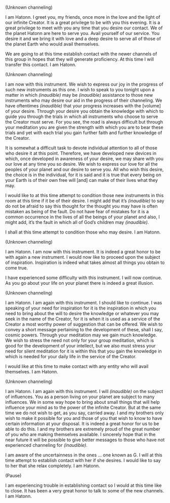 <p class="channel-type">(Unknown channeling)</p>
<p>I am Hatonn. I greet you, my friends, once more in the love and the light of our infinite Creator. It is a great privilege to be with you this evening. It is a great privilege to meet with you any time that you desire our contact. We of the planet Hatonn are here to serve you. Avail yourself of our service. You desire it and we bring it with love and a deep desire to serve all of those of the planet Earth who would avail themselves.</p>
<p>We are going to at this time establish contact with the newer channels of this group in hopes that they will generate proficiency. At this time I will transfer this contact. I am Hatonn.</p>
<p class="channel-type">(Unknown channeling)</p>
<p>I am now with this instrument. We wish to express our joy in the progress of such new instruments as this one. I wish to speak to you tonight upon a matter in which <em>(inaudible)</em> may be <em>(inaudible)</em> assistance to those new instruments who may desire our aid in the progress of their channeling. We have oftentimes <em>(inaudible)</em> that your progress increases with the [volume] of your desire. Through your desire you obtain the knowledge with which to guide you through the trials in which all instruments who choose to serve the Creator must serve. For you see, the road is always difficult but through your meditation you are given the strength with which you are to bear these trials and yet with each trial you gain further faith and further knowledge of the Creator.</p>
<p>It is somewhat a difficult task to devote individual attention to all of those who desire it at this point. Therefore, we have developed new devices in which, once developed in awareness of your desire, we may share with you our love at any time you so desire. We wish to express our love for all the peoples of your planet and our desire to serve you. All who wish this desire, the choice is in the individual, for it is said and it is true that every being on your Earth is of their own free will [and] can make of their lives what they may.</p>
<p>I would like to at this time attempt to condition those new instruments in this room at this time if it be of their desire. I might add that it’s <em>(inaudible)</em> to say do not be afraid to say this thought for the thought you may have is often mistaken as being of the fault. Do not have fear of mistakes for it is a common occurrence in the lives of all the beings of your planet and also, I might add, it’s the fault in which all of God’s children may <em>(inaudible)</em>.</p>
<p>I shall at this time attempt to condition those who may desire. I am Hatonn.</p>
<p class="channel-type">(Unknown channeling)</p>
<p>I am Hatonn. I am now with this instrument. It is indeed a great honor to be with again a new instrument. I would now like to proceed upon the subject of inspiration. Inspiration is indeed what takes almost all things you obtain to come true.</p>
<p>I have experienced some difficulty with this instrument. I will now continue. As you go about your life on your planet there is indeed a great illusion.</p>
<p class="channel-type">(Unknown channeling)</p>
<p>I am Hatonn. I am again with this instrument. I should like to continue. I was speaking of your need for inspiration for it is the inspiration in which you need to bring about the will to desire the knowledge or whatever you may seek in the name of the Creator, for it is when it is used as a service of the Creator a most worthy power of suggestion that can be offered. We wish to convey a short message pertaining to the development of these, shall I say, cosmic powers. Through your meditation may we gain much knowledge. We wish to stress the need not only for your group meditation, which is good for the development of your intellect, but we also must stress your need for silent meditation for it is within this that you gain the knowledge in which is needed for your daily life in the service of the Creator.</p>
<p>I would like at this time to make contact with any entity who will avail themselves. I am Hatonn.</p>
<p class="channel-type">(Unknown channeling)</p>
<p>I am Hatonn. I am again with this instrument. I will <em>(inaudible)</em> on the subject of influences. You as a person living on your planet are subject to many influences. We in some way hope to bring about small things that will help influence your mind as to the power of the infinite Creator. But at the same time we do not wish to get, as you say, carried away. I and my brothers only wish to make it possible for you and those of you that wish to know to have certain information at your disposal. It is indeed a great honor for us to be able to do this. I and my brothers are extremely proud of the great number of you who are making themselves available. I sincerely hope that in the near future it will be possible to give better messages to those who have not experienced channeling for <em>(inaudible)</em>.</p>
<p>I am aware of the uncertainness in the ones … one known as G. I will at this time attempt to establish contact with her if she desires. I would like to say to her that she relax completely. I am Hatonn.</p>
<p class="comment">(Pause)</p>
<p>I am experiencing trouble in establishing contact so I would at this time like to close. It has been a very great honor to talk to some of the new channels. I am Hatonn.</p>